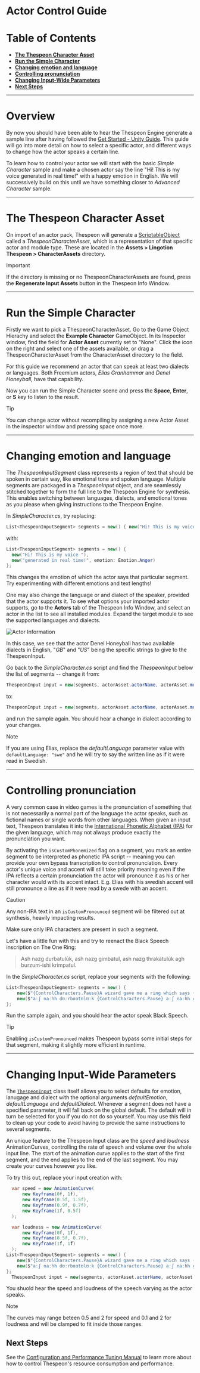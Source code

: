 # **Actor Control Guide**

# Table of Contents
- [**The Thespeon Character Asset**](#the-thespeon-character-asset)
- [**Run the Simple Character**](#run-the-simple-character)
- [**Changing emotion and language**](#changing-emotion-and-language)
- [**Controlling pronunciation**](#controlling-pronunciation)
- [**Changing Input-Wide Parameters**](#changing-input-wide-parameters)
- [**Next Steps**](#next-steps)

---
# Overview
By now you should have been able to hear the Thespeon Engine generate a sample line after having followed the [Get Started - Unity Guide](./get-started-unity.md). This guide will go into more detail on how to select a specific actor, and different ways to change how the actor speaks a certain line.

To learn how to control your actor we will start with the basic _Simple Character_ sample and make a chosen actor say the line "Hi! This is my voice generated in real time!" with a happy emotion in English. 
We will successively build on this until we have something closer to _Advanced Character_ sample.

---
# The Thespeon Character Asset
On import of an actor pack, Thespeon will generate a [ScriptableObject](https://docs.unity3d.com/Manual/class-ScriptableObject.html) called a _ThespeonCharacterAsset_, which is a representation of that specific actor and module type. These are located in the **Assets > Lingotion Thespeon > CharacterAssets** directory.
> [!IMPORTANT]
> If the directory is missing or no ThespeonCharacterAssets are found, press the **Regenerate Input Assets** button in the Thespeon Info Window.
---
# Run the Simple Character
Firstly we want to pick a ThespeonCharacterAsset. Go to the Game Object Hierachy and select the **Example Character** GameObject. In its Inspector window, find the field for **Actor Asset** currently set to "None". Click the icon on the right and select one of the assets available, or drag a ThespeonCharacterAsset from the CharacterAsset directory to the field. 

For this guide we recommend an actor that can speak at least two dialects or languages. Both Freemium actors, _Elias Granhammar_ and _Denel Honeyball_, have that capability.

Now you can run the Simple Character scene and press the **Space**, **Enter**, or **S** key to listen to the result.

> [!TIP]
> You can change actor without recompiling by assigning a new Actor Asset in the inspector window and pressing space once more.
---
# Changing emotion and language
The _ThespeonInputSegment_ class represents a region of text that should be spoken in certain way, like emotional tone and spoken language. Multiple segments are packaged in a _ThespeonInput_ object, and are seamlessly stitched together to form the full line to the Thespeon Engine for synthesis. 
This enables switching between languages, dialects, and emotional tones as you please when giving instructions to the Thespeon Engine. 

In _SimpleCharacter.cs_, try replacing:
```csharp
List<ThespeonInputSegment> segments = new() { new("Hi! This is my voice generated in real time!") };
```
with:
```csharp
List<ThespeonInputSegment> segments = new() { 
  new("Hi! This is my voice "),
  new("generated in real time!", emotion: Emotion.Anger)
};
```
This changes the emotion of which the actor says that particular segment. Try experimenting with different emotions and text lengths!

One may also change the language or and dialect of the speaker, provided that the actor supports it. To see what options your imported actor supports, go to the **Actors** tab of the Thespeon Info Window, and select an actor in the list to see all installed modules. Expand the target module to see the supported languages and dialects.

![Actor Information](./data/actor-information.png?raw=true "Actor Information")

In this case, we see that the actor Denel Honeyball has two available dialects in English, "_GB_" and "_US_" being the specific strings to give to the ThespeonInput.

Go back to the _SimpleCharacter.cs_ script and find the _ThespeonInput_ below the list of segments -- change it from:
```csharp
ThespeonInput input = new(segments, actorAsset.actorName, actorAsset.moduleType, defaultEmotion: Emotion.Joy, defaultLanguage: "eng");
```
to:
```csharp
ThespeonInput input = new(segments, actorAsset.actorName, actorAsset.moduleType, defaultEmotion: Emotion.Joy, defaultLanguage: "eng", defaultDialect: "US");
```
and run the sample again. You should hear a change in dialect according to your changes.

> [!NOTE]
> If you are using Elias, replace the _defaultLanguage_ parameter value with `defaultLanguage: "swe"` and he will try to say the written line as if it were read in Swedish.
---
# Controlling pronunciation
A very common case in video games is the pronunciation of something that is not necessarily a normal part of the language the actor speaks, such as fictional names or single words from other languages. When given an input text, Thespeon translates it into the [International Phonetic Alphabet (IPA)](https://en.wikipedia.org/wiki/International_Phonetic_Alphabet) for the given language, which may not always produce exactly the pronunciation you want. 

By activating the `isCustomPhonemized` flag on a segment, you mark an entire segment to be interpreted as phonetic IPA script -- meaning you can provide your own bypass transcription to control pronunciation. Every actor's unique voice and accent will still take priority meaning even if the IPA reflects a certain pronunciation the actor will pronounce it as his or her character would with its accent intact. E.g. Elias with his swedish accent will still pronounce a line as if it were read by a swede with an accent.

> [!CAUTION]
> Any non-IPA text in an `isCustomPronounced` segment will be filtered out at synthesis, heavily impacting results.
> 
> Make sure only IPA characters are present in such a segment.


Let's have a little fun with this and try to reenact the Black Speech inscription on The One Ring:
> Ash nazg durbatulûk, ash nazg gimbatul, ash nazg thrakatulûk agh burzum-ishi krimpatul.

In the _SimpleCharacter.cs_ script, replace your segments with the following:
```csharp
List<ThespeonInputSegment> segments = new() {
    new($"{ControlCharacters.Pause}A wizard gave me a ring which says {ControlCharacters.Pause}", emotion: Emotion.Interest),
    new($"aːʃ naːhh dʊːrbɑɑtʊlʊːk {ControlCharacters.Pause} aːʃ naːhh ɡɪːmbɑːtʊːl {ControlCharacters.Pause} aːʃ naːhh θθrɑːkɑːtʊːlʊːk, ahh bʊʊrzʊʊm ɪʃɪ krɪmpɑtʊːl", isCustomPronounced: true, emotion: Emotion.Serenity)
};
```

Run the sample again, and you should hear the actor speak Black Speech.

> [!TIP] 
> Enabling `isCustomPronounced` makes Thespeon bypass some initial steps for that segment, making it slightly more efficient in runtime.
---
# Changing Input-Wide Parameters
The [`ThespeonInput`](./api/Public%20API/Lingotion_Thespeon_Inputs.md#class-thespeoninput) class itself allows you to select defaults for emotion, lanugage and dialect with the optional arguments _defaultEmotion_, _defaultLanguage_ and _defaultDialect_. Whenever a segment does not have a specified parameter, it will fall back on the global default. The default will in turn be selected for you if you do not do so yourself. You may use this field to clean up your code to avoid having to provide the same instructions to several segments.

An unique feature to the Thespeon Input class are the _speed_ and _loudness_ AnimationCurves, controlling the rate of speech and volume over the whole input line. The start of the animation curve applies to the start of the first segment, and the end applies to the end of the last segment. You may create your curves however you like. 

To try this out, replace your input creation with:

```csharp
  var speed = new AnimationCurve(
      new Keyframe(0f, 1f),
      new Keyframe(0.5f, 1.5f),
      new Keyframe(0.9f, 0.7f),
      new Keyframe(1f, 0.5f)
  );

  var loudness = new AnimationCurve(
      new Keyframe(0f, 1f),
      new Keyframe(0.5f, 0.7f),
      new Keyframe(1f, 1f)
  );
List<ThespeonInputSegment> segments = new() {
    new($"{ControlCharacters.Pause}A wizard gave me a ring which says {ControlCharacters.Pause}", emotion: Emotion.Interest),
    new($"aːʃ naːhh dʊːrbɑɑtʊlʊːk {ControlCharacters.Pause} aːʃ naːhh ɡɪːmbɑːtʊːl {ControlCharacters.Pause} aːʃ naːhh θθrɑːkɑːtʊːlʊːk, ahh bʊʊrzʊʊm ɪʃɪ krɪmpɑtʊːl", isCustomPronounced: true, emotion: Emotion.Serenity)
};
  ThespeonInput input = new(segments, actorAsset.actorName, actorAsset.moduleType, defaultEmotion: Emotion.Joy, defaultLanguage: "eng", speed: speed, loudness: loudness);
```
You shuold hear the speed and loudness of the speech varying as the actor speaks.

> [!NOTE]
> The curves may range beteen 0.5 and 2 for speed and 0.1 and 2 for loudness and will be clamped to fit inside those ranges.

## Next Steps
See the [Configuration and Performance Tuning Manual](./thespeon-configuration.md) to learn more about how to control Thespeon's resource consumption and performance.
